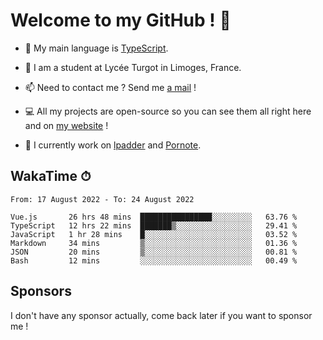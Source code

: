 # Welcome to my GitHub ! 🌃

- 🔭 My main language is [TypeScript](https://www.typescriptlang.org/).

- 🌱 I am a student at Lycée Turgot in Limoges, France.

- 📫 Need to contact me ? Send me <a href="mailto:mikkel@milescode.dev">a mail</a> !

- 💻 All my projects are open-source so you can see them all right here and on <a href="https://www.vexcited.ml">my website</a> !

- 👀 I currently work on [lpadder](https://github.com/Vexcited/lpadder) and [Pornote](https://github.com/Vexcited/Pornote).

## WakaTime ⏱

<!--START_SECTION:waka-->

```text
From: 17 August 2022 - To: 24 August 2022

Vue.js       26 hrs 48 mins  ████████████████░░░░░░░░░   63.76 %
TypeScript   12 hrs 22 mins  ███████▒░░░░░░░░░░░░░░░░░   29.41 %
JavaScript   1 hr 28 mins    █░░░░░░░░░░░░░░░░░░░░░░░░   03.52 %
Markdown     34 mins         ▒░░░░░░░░░░░░░░░░░░░░░░░░   01.36 %
JSON         20 mins         ▒░░░░░░░░░░░░░░░░░░░░░░░░   00.81 %
Bash         12 mins         ░░░░░░░░░░░░░░░░░░░░░░░░░   00.49 %
```

<!--END_SECTION:waka-->

## Sponsors

I don't have any sponsor actually, come back later if you want to sponsor me !
